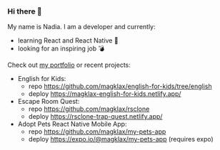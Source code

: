 ### Hi there 👋
My name is Nadia. I am a developer and currently:
- learning React and React Native 📕 
- looking for an inspiring job 💣

Check out [my portfolio](https://magklax.github.io/prokopyeva.en) or recent projects:
- English for Kids:
   - repo https://github.com/magklax/english-for-kids/tree/english
   - deploy https://magklax-english-for-kids.netlify.app/
- Escape Room Quest:
    - repo https://github.com/magklax/rsclone
    - deploy https://rsclone-trap-quest.netlify.app/
- Adopt Pets React Native Mobile App:
    - repo https://github.com/magklax/my-pets-app
    - deploy https://expo.io/@magklax/my-pets-app (requires expo)


